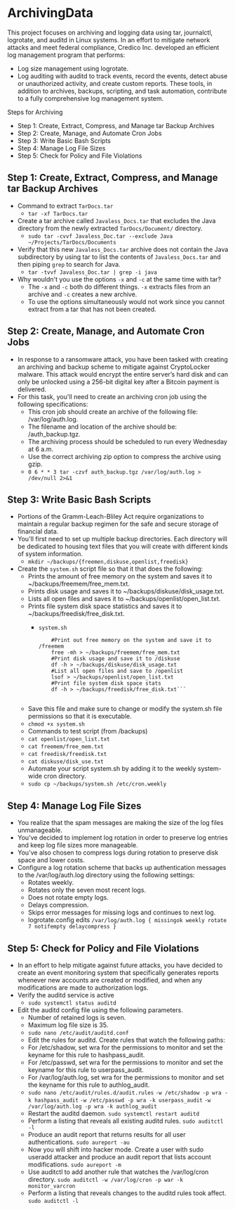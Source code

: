 # ArchivingData
  This project focuses on archiving and logging data using tar, journalctl, logrotate, and auditd in Linux systems.
  In an effort to mitigate network attacks and meet federal compliance, Credico Inc. developed an efficient log management program that performs:
  - Log size management using logrotate.
  - Log auditing with auditd to track events, record the events, detect abuse or unauthorized activity, and create custom reports.
  These tools, in addition to archives, backups, scripting, and task automation, contribute to a fully comprehensive log management system.
  
  Steps for Archiving
  - Step 1: Create, Extract, Compress, and Manage tar Backup Archives
  - Step 2: Create, Manage, and Automate Cron Jobs
  - Step 3: Write Basic Bash Scripts
  - Step 4: Manage Log File Sizes
  - Step 5: Check for Policy and File Violations

## Step 1: Create, Extract, Compress, and Manage tar Backup Archives
- Command to extract `TarDocs.tar` 
  -  ```tar -xf TarDocs.tar```
- Create a tar archive called `Javaless_Docs.tar` that excludes the Java directory from the newly extracted `TarDocs/Document/` directory.
  -  ```sudo tar -cvvf Javaless_Doc.tar --exclude Java ~/Projects/TarDocs/Documents```
- Verify that this new `Javaless_Docs.tar` archive does not contain the Java subdirectory by using tar to list the contents of `Javaless_Docs.tar` and then piping `grep` to       search for Java.
  -  ```tar -tvvf Javaless_Doc.tar | grep -i java```
- Why wouldn't you use the options `-x` and `-c` at the same time with tar?
  - The `-x` and `-c` both do different things.  `-x` extracts files from an archive and `-c` creates a new archive.   
  - To use the options simultaneously would not work since you cannot extract from a tar that has not been created.  
      
## Step 2: Create, Manage, and Automate Cron Jobs
- In response to a ransomware attack, you have been tasked with creating an archiving and backup scheme to mitigate against CryptoLocker malware. 
  This attack would encrypt the entire server’s hard disk and can only be unlocked using a 256-bit digital key after a Bitcoin payment is delivered.
- For this task, you'll need to create an archiving cron job using the following specifications:
  - This cron job should create an archive of the following file: /var/log/auth.log.
  - The filename and location of the archive should be: /auth_backup.tgz.
  - The archiving process should be scheduled to run every Wednesday at 6 a.m.
  - Use the correct archiving zip option to compress the archive using gzip.
  - ```0 6 * * 3 tar -czvf auth_backup.tgz /var/log/auth.log > /dev/null 2>&1```
    
## Step 3: Write Basic Bash Scripts
  - Portions of the Gramm-Leach-Bliley Act require organizations to maintain a regular backup regimen for the safe and secure storage of financial data.
  - You'll first need to set up multiple backup directories. Each directory will be dedicated to housing text files that you will create with different kinds of system information.
    - ```mkdir ~/backups/{freemen,diskuse,openlist,freedisk}```
  - Create the `system.sh` script file so that it that does the following:
    - Prints the amount of free memory on the system and saves it to ~/backups/freemem/free_mem.txt.
    - Prints disk usage and saves it to ~/backups/diskuse/disk_usage.txt.
    - Lists all open files and saves it to ~/backups/openlist/open_list.txt.
    - Prints file system disk space statistics and saves it to ~/backups/freedisk/free_disk.txt.
      -     system.sh
         ``` #!/bin/bash
             #Print out free memory on the system and save it to /freemem
             free -mh > ~/backups/freemem/free_mem.txt
             #Print disk usage and save it to /diskuse
             df -h > ~/backups/diskuse/disk_usage.txt
             #List all open files and save to /openlist
             lsof > ~/backups/openlist/open_list.txt
             #Print file system disk space stats
             df -h > ~/backups/freedisk/free_disk.txt```
             
    - Save this file and make sure to change or modify the system.sh file permissions so that it is executable.
     - `chmod +x system.sh`
    - Commands to test script (from /backups)
     -  `cat openlist/open_list.txt`
     -  `cat freemem/free_mem.txt`
     -  `cat freedisk/freedisk.txt`
     -  `cat diskuse/disk_use.txt`
    - Automate your script system.sh by adding it to the weekly system-wide cron directory.
     -  `sudo cp ~/backups/system.sh /etc/cron.weekly`
        
## Step 4: Manage Log File Sizes
  - You realize that the spam messages are making the size of the log files unmanageable.
  - You’ve decided to implement log rotation in order to preserve log entries and keep log file sizes more manageable. 
  - You’ve also chosen to compress logs during rotation to preserve disk space and lower costs.
  - Configure a log rotation scheme that backs up authentication messages to the /var/log/auth.log directory using the following settings:
    - Rotates weekly.
    - Rotates only the seven most recent logs.
    - Does not rotate empty logs.
    - Delays compression.
    - Skips error messages for missing logs and continues to next log.
    - logrotate.config edits
             ```/var/log/auth.log {
                    missingok
                    weekly
                    rotate 7
                    notifempty
                    delaycompress
                }
                                     ``` 
## Step 5: Check for Policy and File Violations
  - In an effort to help mitigate against future attacks, you have decided to create an event monitoring system that specifically generates reports whenever new accounts are created or modified, and when any modifications are made to authorization logs.
  - Verify the auditd service is active
    - `sudo systemctl status auditd`
  - Edit the auditd config file using the following parameters.
    - Number of retained logs is seven.
    - Maximum log file size is 35.
     - `sudo nano /etc/audit/auditd.conf`
    - Edit the rules for auditd. Create rules that watch the following paths:
     - For /etc/shadow, set wra for the permissions to monitor and set the keyname for this rule to hashpass_audit.
     - For /etc/passwd, set wra for the permissions to monitor and set the keyname for this rule to userpass_audit.
     - For /var/log/auth.log, set wra for the permissions to monitor and set the keyname for this rule to authlog_audit.
      - `sudo nano /etc/audit/rules.d/audit.rules`
         `-w /etc/shadow -p wra -k hashpass_audit`
         `-w /etc/passwd -p wra -k userpass_audit`
         `-w /var/log/auth.log -p wra -k authlog_audit`
    - Restart the auditd daemon.
        `sudo systemctl restart auditd`
    - Perform a listing that reveals all existing auditd rules.
        `sudo auditctl -l`
    - Produce an audit report that returns results for all user authentications.
        `sudo aureport -au`
    - Now you will shift into hacker mode. Create a user with sudo useradd attacker and produce an audit report that lists account modifications.
        `sudo aureport -m` 
    - Use auditctl to add another rule that watches the /var/log/cron directory.
        `sudo auditctl -w /var/log/cron -p war -k monitor_varcron`
    - Perform a listing that reveals changes to the auditd rules took affect.
        `sudo auditctl -l`

